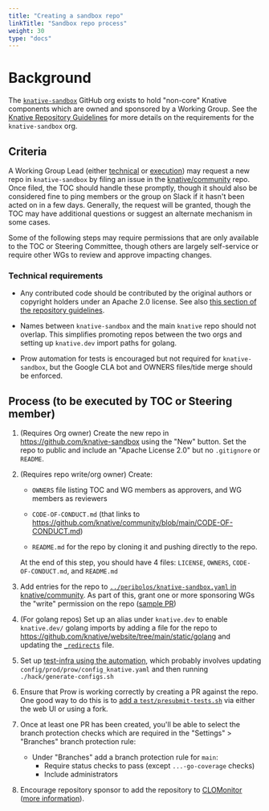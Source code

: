 ```yaml
---
title: "Creating a sandbox repo"
linkTitle: "Sandbox repo process"
weight: 30
type: "docs"
---
```


<!-- NOTE: some portion of this document is also reproduced in
/.github/ISSUE_TEMPLATES/new-repo.md. If you are updating the steps here, you
may need to look there, too. -->

# Background

The [`knative-sandbox`](https://github.com/knative-sandbox) GitHub org exists to
hold "non-core" Knative components which are owned and sponsored by a Working
Group. See the [Knative Repository Guidelines](../REPOSITORY-GUIDELINES.md) for
more details on the requirements for the `knative-sandbox` org.

## Criteria

A Working Group Lead (either
[technical](../ROLES.md#working-group-technical-lead) or
[execution](../ROLES.md#working-group-execution-lead)) may request a new repo in
`knative-sandbox` by filing an issue in the
[knative/community](https://github.com/knative/community/issues/new?template=new-repo.md)
repo. Once filed, the TOC should handle these promptly, though it should also be
considered fine to ping members or the group on Slack if it hasn't been acted on
in a few days. Generally, the request will be granted, though the TOC may have
additional questions or suggest an alternate mechanism in some cases.

Some of the following steps may require permissions that are only available to
the TOC or Steering Committee, though others are largely self-service or require
other WGs to review and approve impacting changes.

### Technical requirements

- Any contributed code should be contributed by the original authors or
  copyright holders under an Apache 2.0 license. See also
  [this section of the repository guidelines](../REPOSITORY-GUIDELINES.md#creation).

- Names between `knative-sandbox` and the main `knative` repo should not
  overlap. This simplifies promoting repos between the two orgs and setting up
  `knative.dev` import paths for golang.

- Prow automation for tests is encouraged but not required for
  `knative-sandbox`, but the Google CLA bot and OWNERS files/tide merge should
  be enforced.

## Process (to be executed by TOC or Steering member)

1. (Requires Org owner) Create the new repo in
   https://github.com/knative-sandbox using the "New" button. Set the repo to
   public and include an "Apache License 2.0" but no `.gitignore` or `README`.

1. (Requires repo write/org owner) Create:

   - `OWNERS` file listing TOC and WG members as approvers, and WG members as
     reviewers

   - `CODE-OF-CONDUCT.md` (that links to
     https://github.com/knative/community/blob/main/CODE-OF-CONDUCT.md)

   - `README.md` for the repo by cloning it and pushing directly to the repo.

   At the end of this step, you should have 4 files: `LICENSE`, `OWNERS`,
   `CODE-OF-CONDUCT.md`, and `README.md`

1. Add entries for the repo to
   [`../peribolos/knative-sandbox.yaml` in knative/community](https://github.com/knative/community/peribolos/knative-sandbox.yaml).
   As part of this, grant one or more sponsoring WGs the "write" permission on
   the repo ([sample PR](https://github.com/knative/community/pull/170))

1. (For golang repos) Set up an alias under `knative.dev` to enable
   `knative.dev/` golang imports by adding a file for the repo to
   https://github.com/knative/website/tree/main/static/golang and updating the
   [`_redirects`](https://github.com/knative/website/blob/main/static/_redirects)
   file.

1. Set up
   [test-infra using the automation](https://github.com/knative/test-infra/blob/main/guides/prow_setup.md#setting-up-prow-for-a-new-repo-reviewers-assignment-and-auto-merge),
   which probably involves updating `config/prod/prow/config_knative.yaml` and
   then running `./hack/generate-configs.sh`

1. Ensure that Prow is working correctly by creating a PR against the repo. One
   good way to do this is to
   [add a `test/presubmit-tests.sh`](https://github.com/knative-sandbox/discovery/pull/1)
   via either the web UI or using a fork.

1. Once at least one PR has been created, you'll be able to select the branch
   protection checks which are required in the "Settings" > "Branches" branch
   protection rule:

   - Under "Branches" add a branch protection rule for `main`:
     - Require status checks to pass (except `...-go-coverage` checks)
     - Include administrators

1. Encourage repository sponsor to add the repository to [CLOMonitor](https://clomonitor.io/projects/cncf/knative) ([more information](/REPOSITORY-GUIDELINES.md#clomonitor-and-clotributor)).
